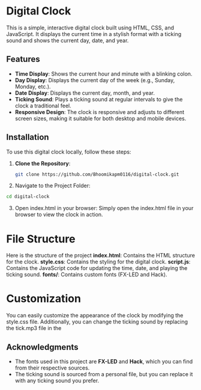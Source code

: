 # Digital Clock

This is a simple, interactive digital clock built using HTML, CSS, and JavaScript. It displays the current time in a stylish format with a ticking sound and shows the current day, date, and year.

## Features

- **Time Display**: Shows the current hour and minute with a blinking colon.
- **Day Display**: Displays the current day of the week (e.g., Sunday, Monday, etc.).
- **Date Display**: Displays the current day, month, and year.
- **Ticking Sound**: Plays a ticking sound at regular intervals to give the clock a traditional feel.
- **Responsive Design**: The clock is responsive and adjusts to different screen sizes, making it suitable for both desktop and mobile devices.

## Installation

To use this digital clock locally, follow these steps:

1. **Clone the Repository**:
   ```bash
   git clone https://github.com/Bhoomikapm0116/digital-clock.git
   ```
2. Navigate to the Project Folder:
  ```bash
  cd digital-clock
  ```
3. Open index.html in your browser:
   Simply open the index.html file in your browser to view the clock in action.
# File Structure
Here is the structure of the project
**index.html**: Contains the HTML structure for the clock.
**style.css**: Contains the styling for the digital clock.
**script.js**: Contains the JavaScript code for updating the time, date, and playing the ticking sound.
**fonts/**: Contains custom fonts (FX-LED and Hack).
# Customization
You can easily customize the appearance of the clock by modifying the style.css file. Additionally, you can change the ticking sound by replacing the tick.mp3 file in the <audio> tag.
## Acknowledgments

- The fonts used in this project are **FX-LED** and **Hack**, which you can find from their respective sources.
- The ticking sound is sourced from a personal file, but you can replace it with any ticking sound you prefer.
